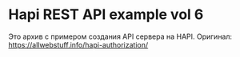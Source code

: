 # Hapi REST API example vol 6

Это архив с примером создания API сервера на HAPI. Оригинал: https://allwebstuff.info/hapi-authorization/
